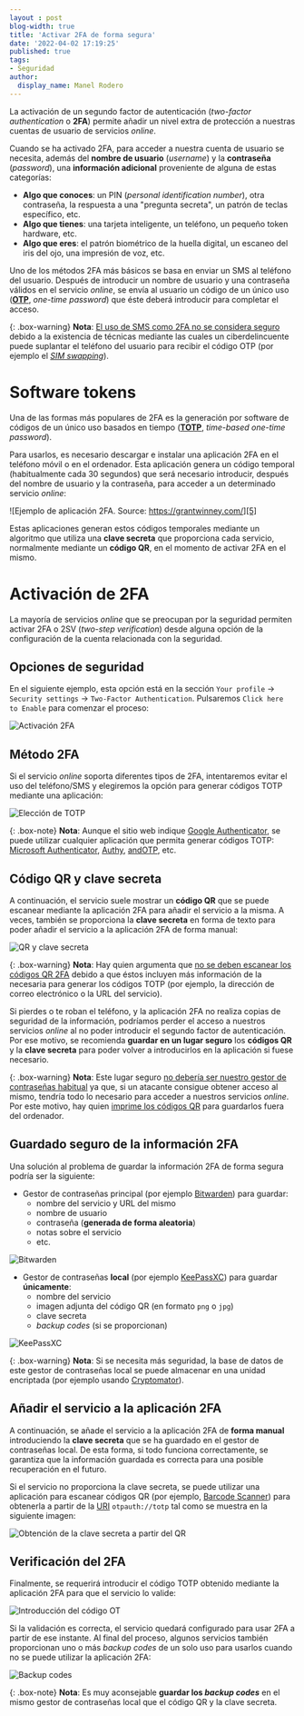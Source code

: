 ```yaml
---
layout : post
blog-width: true
title: 'Activar 2FA de forma segura'
date: '2022-04-02 17:19:25'
published: true
tags:
- Seguridad
author:
  display_name: Manel Rodero
---
```


La activación de un segundo factor de autenticación (_two-factor authentication_ o **2FA**) permite añadir un nivel extra de  protección a nuestras cuentas de usuario de servicios _online_.

Cuando se ha activado 2FA, para acceder a nuestra cuenta de usuario se necesita, además del **nombre de usuario** (_username_) y la **contraseña** (_password_), una **información adicional** proveniente de alguna de estas categorías:

* **Algo que conoces**: un PIN (_personal identification number_), otra contraseña, la respuesta a una "pregunta secreta", un patrón de teclas específico, etc.
* **Algo que tienes**: una tarjeta inteligente, un teléfono, un pequeño token hardware, etc.
* **Algo que eres**: el patrón biométrico de la huella digital, un escaneo del iris del ojo, una impresión de voz, etc.

Uno de los métodos 2FA más básicos se basa en enviar un SMS al teléfono del usuario. Después de introducir un nombre de usuario y una contraseña válidos en el servicio _online_, se envía al usuario un código de un único uso ([**OTP**](https://en.wikipedia.org/wiki/One-time_password), _one-time password_) que éste deberá introducir para completar el acceso.

{: .box-warning}
**Nota**: [El uso de SMS como 2FA no se considera seguro](https://www.contalks.com/talks/280/why-using-sms-in-the-authentication-chain-is-risky-appsec-usa-2016) debido a la existencia de técnicas mediante las cuales un ciberdelincuente puede suplantar el teléfono del usuario para recibir el código OTP (por ejemplo el [_SIM swapping_](https://privacypros.io/u2f/sim-swapping/)).

# Software tokens

Una de las formas más populares de 2FA es la generación por software de códigos de un único uso basados en tiempo ([**TOTP**](https://en.wikipedia.org/wiki/Time-based_one-time_password), _time-based one-time password_).

Para usarlos, es necesario descargar e instalar una aplicación 2FA en el teléfono móvil o en el ordenador. Esta aplicación genera un código temporal (habitualmente cada 30 segundos) que será necesario introducir, después del nombre de usuario y la contraseña, para acceder a un determinado servicio _online_:

![Ejemplo de aplicación 2FA. Source: https://grantwinney.com/][5]

Estas aplicaciones generan estos códigos temporales mediante un algoritmo que utiliza una **clave secreta** que proporciona cada servicio, normalmente mediante un **código QR**, en el momento de activar 2FA en el mismo.

# Activación de 2FA

La mayoría de servicios _online_ que se preocupan por la seguridad permiten activar 2FA o 2SV (_two-step verification_) desde alguna opción de la configuración de la cuenta relacionada con la seguridad.

## Opciones de seguridad

En el siguiente ejemplo, esta opción está en la sección `Your profile` &rarr; `Security settings` &rarr; `Two-Factor Authentication`. Pulsaremos `Click here to Enable` para comenzar el proceso:

![Activación 2FA][1]

## Método 2FA

Si el servicio _online_ soporta diferentes tipos de 2FA, intentaremos evitar el uso del teléfono/SMS y elegiremos la opción para generar códigos TOTP mediante una aplicación:

![Elección de TOTP][2]

{: .box-note}
**Nota**: Aunque el sitio web indique [Google Authenticator](https://googleauthenticator.net/), se puede utilizar cualquier aplicación que permita generar códigos TOTP: [Microsoft Authenticator](https://www.microsoft.com/es-es/security/mobile-authenticator-app), [Authy](https://authy.com/), [andOTP](https://github.com/andOTP/andOTP), etc.

## Código QR y clave secreta

A continuación, el servicio suele mostrar un **código QR** que se puede escanear mediante la aplicación 2FA para añadir el servicio a la misma. A veces, también se proporciona la **clave secreta** en forma de texto para poder añadir el servicio a la aplicación 2FA de forma manual:

![QR y clave secreta][3]

{: .box-warning}
**Nota**: Hay quien argumenta que [no se deben escanear los códigos QR 2FA](https://medium.com/crypto-punks/why-you-shouldnt-scan-two-factor-authentication-qr-codes-e2a44876a524) debido a que éstos incluyen más información de la necesaria para generar los códigos TOTP (por ejemplo, la dirección de correo electrónico o la URL del servicio).

Si pierdes o te roban el teléfono, y la aplicación 2FA no realiza copias de seguridad de la información, podríamos perder el acceso a nuestros servicios _online_ al no poder introducir el segundo factor de autenticación. Por ese motivo, se recomienda **guardar en un lugar seguro** los **códigos QR** y la **clave secreta** para poder volver a introducirlos en la aplicación si fuese necesario.

{: .box-warning}
**Nota**: Este lugar seguro [no debería ser nuestro gestor de contraseñas habitual](https://blog.securityevaluators.com/psa-dont-store-2fa-codes-in-password-managers-77d92608b062) ya que, si un atacante consigue obtener acceso al mismo, tendría todo lo necesario para acceder a nuestros servicios _online_. Por este motivo, hay quien [imprime los códigos QR](https://www.cloudsavvyit.com/8387/the-trick-to-almost-never-loosing-2fa-mfa-access/) para guardarlos fuera del ordenador.

## Guardado seguro de la información 2FA

Una solución al problema de guardar la información 2FA de forma segura podría ser la siguiente:

* Gestor de contraseñas principal (por ejemplo [Bitwarden](https://bitwarden.com/)) para guardar:
  * nombre del servicio y URL del mismo
  * nombre de usuario
  * contraseña (**generada de forma aleatoria**)
  * notas sobre el servicio
  * etc.

![Bitwarden][8]

* Gestor de contraseñas **local** (por ejemplo [KeePassXC](https://keepassxc.org/)) para guardar **únicamente**:
  * nombre del servicio
  * imagen adjunta del código QR (en formato `png` o `jpg`)
  * clave secreta
  * _backup codes_ (si se proporcionan)

![KeePassXC][9]

{: .box-warning}
**Nota**: Si se necesita más seguridad, la base de datos de este gestor de contraseñas local se puede almacenar en una unidad encriptada (por ejemplo usando [Cryptomator](https://cryptomator.org/)).

## Añadir el servicio a la aplicación 2FA

A continuación, se añade el servicio a la aplicación 2FA de **forma manual** introduciendo la **clave secreta** que se ha guardado en el gestor de contraseñas local. De esta forma, si todo funciona correctamente, se garantiza que la información guardada es correcta para una posible recuperación en el futuro.

Si el servicio no proporciona la clave secreta, se puede utilizar una aplicación para escanear códigos QR (por ejemplo, [Barcode Scanner](https://play.google.com/store/apps/details/Barcode_Scanner?id=com.google.zxing.client.android&gl=US)) para obtenerla a partir de la [URI](https://github.com/google/google-authenticator/wiki/Key-Uri-Format) `otpauth://totp` tal como se muestra en la siguiente imagen:

![Obtención de la clave secreta a partir del QR][6]

## Verificación del 2FA

Finalmente, se requerirá introducir el código TOTP obtenido mediante la aplicación 2FA para que el servicio lo valide:

![Introducción del código OT][7]

Si la validación es correcta, el servicio quedará configurado para usar 2FA a partir de ese instante. Al final del proceso, algunos servicios también proporcionan uno o más _backup codes_ de un solo uso para usarlos cuando no se puede utilizar la aplicación 2FA:

![Backup codes][4]

{: .box-note}
**Nota**: Es muy aconsejable **guardar los _backup codes_** en el mismo gestor de contraseñas local que el código QR y la clave secreta.

[1]: /assets/img/blog/2022-04-02_image_1.png "Activación 2FA"
[2]: /assets/img/blog/2022-04-02_image_2.png "Elección de TOTP"
[3]: /assets/img/blog/2022-04-02_image_3.png "QR y clave secreta"
[4]: /assets/img/blog/2022-04-02_image_4.png "Backup codes"
[5]: /assets/img/blog/2022-04-02_image_5.png "Ejemplo de aplicación 2FA. Source: https://grantwinney.com/"
[6]: /assets/img/blog/2022-04-02_image_6.png "Obtención de la clave secreta a partir del QR"
[7]: /assets/img/blog/2022-04-02_image_7.png "Introducción del código OTP"
[8]: /assets/img/blog/2022-04-02_image_8.png "Bitwarden"
[9]: /assets/img/blog/2022-04-02_image_9.png "KeepassXC"
